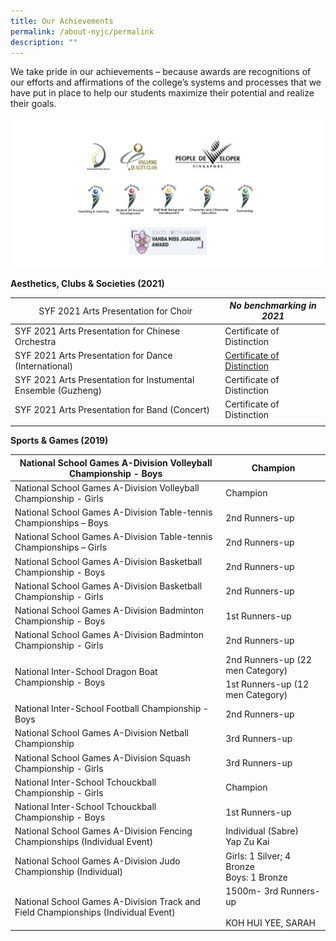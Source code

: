```yaml
---
title: Our Achievements
permalink: /about-nyjc/permalink
description: ""
---
```

We take pride in our achievements – because awards are recognitions of our efforts and affirmations of the college’s systems and processes that we have put in place to help our students maximize their potential and realize their goals.

![](/images/ss2.png)

**Aesthetics, Clubs & Societies (2021)**

<table class="tg">
<thead>
  <tr>
    <th class="tg-0pky"><span style="font-weight:400;font-style:normal">SYF 2021 Arts Presentation for Choir</span></th>
    <th class="tg-259y"><span style="font-weight:inherit;font-style:italic">No benchmarking in 2021</span><br></th>
  </tr>
</thead>
<tbody>
  <tr>
    <td class="tg-6lph"><span style="font-weight:inherit;font-style:inherit">SYF 2021 Arts Presentation for Chinese Orchestra</span></td>
    <td class="tg-p257"><span style="font-weight:400;font-style:normal">Certificate of Distinction</span></td>
  </tr>
  <tr>
    <td class="tg-0pky"><span style="font-weight:400;font-style:normal">SYF 2021 Arts Presentation for Dance (International)</span></td>
    <td class="tg-omxz"><a href="https://go.gov.sg/mohartresults" target="_blank" rel="noopener noreferrer"><span style="font-weight:400;font-style:normal">Certificate of Distinction</span></a></td>
  </tr>
  <tr>
    <td class="tg-0lax">SYF 2021 Arts Presentation for Instumental Ensemble (Guzheng)</td>
    <td class="tg-0lax">Certificate of Distinction</td>
  </tr>
  <tr>
    <td class="tg-0lax">SYF 2021 Arts Presentation for Band (Concert)</td>
    <td class="tg-0lax">Certificate of Distinction</td>
  </tr>
  <tr>
    <td class="tg-0lax"></td>
    <td class="tg-0lax"></td>
  </tr>
</tbody>
</table>

**Sports & Games (2019)**

<table class="tg">
<thead>
  <tr>
    <th class="tg-6lph"><span style="font-weight:inherit;font-style:inherit">National School Games A-Division Volleyball Championship - Boys</span></th>
    <th class="tg-259y"><span style="font-weight:inherit;font-style:inherit">Champion</span></th>
  </tr>
</thead>
<tbody>
  <tr>
    <td class="tg-6lph"><span style="font-weight:inherit;font-style:inherit">National School Games A-Division Volleyball Championship - Girls</span></td>
    <td class="tg-6lph"><span style="font-weight:inherit;font-style:inherit">Champion</span></td>
  </tr>
  <tr>
    <td class="tg-6lph"><span style="font-weight:inherit;font-style:inherit">National School Games A-Division Table-tennis Championships – Boys</span></td>
    <td class="tg-3el1"><span style="font-weight:inherit;font-style:inherit">2nd Runners-up</span></td>
  </tr>
  <tr>
    <td class="tg-d8zo"><span style="font-weight:inherit;font-style:inherit">National School Games A-Division Table-tennis Championships – Girls</span></td>
    <td class="tg-d8zo"><span style="font-weight:inherit;font-style:inherit">2nd Runners-up</span></td>
  </tr>
  <tr>
    <td class="tg-d8zo"><span style="font-weight:inherit;font-style:inherit">National School Games A-Division Basketball Championship - Boys</span></td>
    <td class="tg-d8zo"><span style="font-weight:inherit;font-style:inherit">2nd Runners-up</span></td>
  </tr>
  <tr>
    <td class="tg-d8zo"><span style="font-weight:inherit;font-style:inherit">National School Games A-Division Basketball Championship - Girls</span></td>
    <td class="tg-d8zo"><span style="font-weight:inherit;font-style:inherit">2nd Runners-up</span></td>
  </tr>
  <tr>
    <td class="tg-d8zo"><span style="font-weight:inherit;font-style:inherit">National School Games A-Division Badminton Championship - Boys</span></td>
    <td class="tg-d8zo"><span style="font-weight:inherit;font-style:inherit">1st Runners-up</span></td>
  </tr>
  <tr>
    <td class="tg-d8zo"><span style="font-weight:inherit;font-style:inherit">National School Games A-Division Badminton Championship - Girls</span></td>
    <td class="tg-d8zo"><span style="font-weight:inherit;font-style:inherit">2nd Runners-up</span></td>
  </tr>
  <tr>
    <td class="tg-d8zo" rowspan="2"><span style="font-weight:inherit;font-style:inherit">National Inter-School Dragon Boat Championship - Boys</span></td>
    <td class="tg-d8zo"><span style="font-weight:inherit;font-style:inherit">2nd Runners-up (22 men Category)</span></td>
  </tr>
  <tr>
    <td class="tg-d8zo"><span style="font-weight:inherit;font-style:inherit">1st Runners-up (12 men Category)</span></td>
  </tr>
  <tr>
    <td class="tg-d8zo"><span style="font-weight:inherit;font-style:inherit">National Inter-School Football Championship -  Boys </span></td>
    <td class="tg-d8zo"><span style="font-weight:inherit;font-style:inherit">2nd Runners-up </span></td>
  </tr>
  <tr>
    <td class="tg-d8zo"><span style="font-weight:inherit;font-style:inherit">National School Games A-Division Netball Championship</span></td>
    <td class="tg-d8zo"><span style="font-weight:inherit;font-style:inherit">3rd Runners-up </span></td>
  </tr>
  <tr>
    <td class="tg-d8zo"><span style="font-weight:inherit;font-style:inherit">National School Games A-Division Squash Championship - Girls</span></td>
    <td class="tg-d8zo"><span style="font-weight:inherit;font-style:inherit">3rd Runners-up </span></td>
  </tr>
  <tr>
    <td class="tg-d8zo"><span style="font-weight:inherit;font-style:inherit">National Inter-School Tchouckball Championship - Girls</span></td>
    <td class="tg-d8zo"><span style="font-weight:inherit;font-style:inherit">Champion</span></td>
  </tr>
  <tr>
    <td class="tg-d8zo"><span style="font-weight:inherit;font-style:inherit">National Inter-School Tchouckball Championship -  Boys</span></td>
    <td class="tg-d8zo"><span style="font-weight:inherit;font-style:inherit">1st Runners-up</span></td>
  </tr>
  <tr>
    <td class="tg-d8zo"><span style="font-weight:inherit;font-style:inherit">National School Games A-Division Fencing Championships (Individual Event) </span></td>
    <td class="tg-d8zo"><span style="font-weight:inherit;font-style:inherit">Individual (Sabre)</span><br><span style="font-weight:inherit;font-style:inherit">Yap Zu Kai</span></td>
  </tr>
  <tr>
    <td class="tg-d8zo"><span style="font-weight:inherit;font-style:inherit">National School Games A-Division Judo Championship (Individual)</span></td>
    <td class="tg-d8zo"><span style="font-weight:inherit;font-style:inherit">Girls: 1 Silver; 4 Bronze</span><br><span style="font-weight:inherit;font-style:inherit">Boys: 1 Bronze</span></td>
  </tr>
  <tr>
    <td class="tg-d8zo"><span style="font-weight:inherit;font-style:inherit">National School Games A-Division Track and Field Championships (Individual Event) </span></td>
    <td class="tg-d8zo"><span style="font-weight:inherit;font-style:inherit">1500m- 3rd Runners-up</span><br><br><span style="font-weight:inherit;font-style:inherit">KOH HUI YEE, SARAH</span></td>
  </tr>
</tbody>
</table>